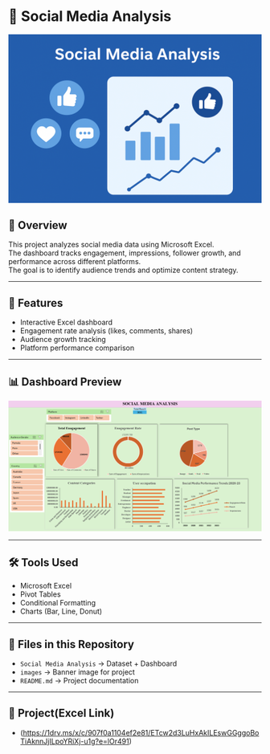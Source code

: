 # 📱 Social Media Analysis 

![Social Media banner](https://github.com/YashaswiniBaglakadi/Social-media-analysis-excel/blob/940bac1cf0c056ebe25535d2c3cf16a3e949421e/Images/Banner.png)

## 📌 Overview
This project analyzes social media data using Microsoft Excel.  
The dashboard tracks engagement, impressions, follower growth, and performance across different platforms.  
The goal is to identify audience trends and optimize content strategy.

---
## 🚀 Features
- Interactive Excel dashboard  
- Engagement rate analysis (likes, comments, shares)  
- Audience growth tracking  
- Platform performance comparison  
---
## 📊 Dashboard Preview
![Social Media Dashboard](https://github.com/YashaswiniBaglakadi/Social-media-analysis-excel/blob/940bac1cf0c056ebe25535d2c3cf16a3e949421e/Images/dashboard.png)

---
## 🛠 Tools Used
- Microsoft Excel  
- Pivot Tables  
- Conditional Formatting  
- Charts (Bar, Line, Donut)  
---
## 📂 Files in this Repository
- `Social Media Analysis` → Dataset + Dashboard  
- `images` → Banner image for project  
- `README.md` → Project documentation  
---
## 🔗 Project(Excel Link)
- (https://1drv.ms/x/c/907f0a1104ef2e81/ETcw2d3LuHxAkILEswGGggoBoTiAknnJjILpoYRiXj-u1g?e=lOr491)
